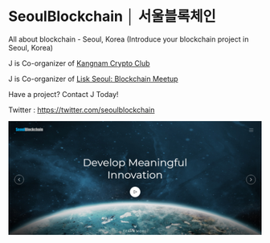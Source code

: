# SeoulBlockchain │ 서울블록체인
All about blockchain - Seoul, Korea (Introduce your blockchain project in Seoul, Korea)

J is Co-organizer of <a href="https://www.meetup.com/Kangnam-Crypto-Club" target="new">Kangnam Crypto Club</a>

J is Co-organizer of <a href="https://www.meetup.com/Lisk-Seoul-Blockchain-Meetup" target="new">Lisk Seoul: Blockchain Meetup</a>

Have a project? Contact J Today! 

Twitter : https://twitter.com/seoulblockchain

<img src="SeoulBlockchainImg.png" alt="seoulblockchain.org">



